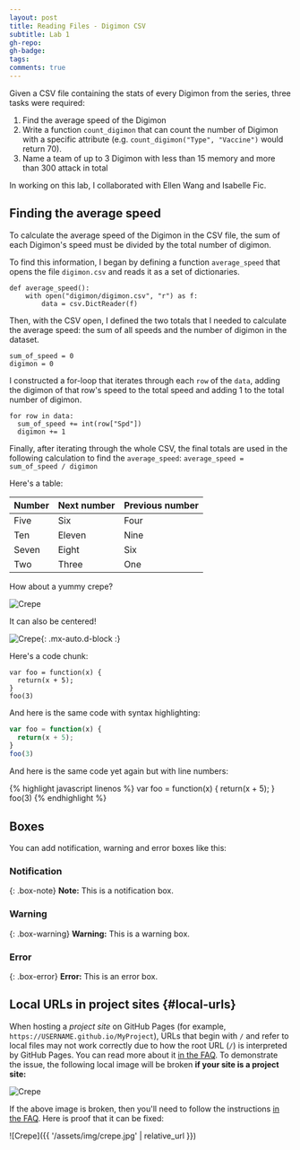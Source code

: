 ```yaml
---
layout: post
title: Reading Files - Digimon CSV
subtitle: Lab 1
gh-repo:
gh-badge:
tags:
comments: true
---
```


Given a CSV file containing the stats of every Digimon from the series, three tasks were required:

1. Find the average speed of the Digimon
2. Write a function `count_digimon` that can count the number of Digimon with a specific attribute (e.g. `count_digimon("Type", "Vaccine")` would return 70).
3. Name a team of up to 3 Digimon with less than 15 memory and more than 300 attack in total

In working on this lab, I collaborated with Ellen Wang and Isabelle Fic.

## Finding the average speed

To calculate the average speed of the Digimon in the CSV file, the sum of each Digimon's speed must be divided by the total number of digimon.

To find this information, I began by defining a function `average_speed` that opens the file `digimon.csv` and reads it as a set of dictionaries.

~~~
def average_speed():
    with open("digimon/digimon.csv", "r") as f:
        data = csv.DictReader(f)
~~~

Then, with the CSV open, I defined the two totals that I needed to calculate the average speed: the sum of all speeds and the number of digimon in the dataset.

~~~
sum_of_speed = 0
digimon = 0
~~~

I constructed a for-loop that iterates through each `row` of the `data`, adding the digimon of that row's speed to the total speed and adding 1 to the total number of digimon.

~~~
for row in data:
  sum_of_speed += int(row["Spd"])
  digimon += 1
~~~

Finally, after iterating through the whole CSV, the final totals are used in the following calculation to find the `average_speed`: `average_speed = sum_of_speed / digimon`


Here's a table:

| Number | Next number | Previous number |
| :------ |:--- | :--- |
| Five | Six | Four |
| Ten | Eleven | Nine |
| Seven | Eight | Six |
| Two | Three | One |

How about a yummy crepe?

![Crepe](https://beautifuljekyll.com/assets/img/crepe.jpg)

It can also be centered!

![Crepe](https://beautifuljekyll.com/assets/img/crepe.jpg){: .mx-auto.d-block :}

Here's a code chunk:

~~~
var foo = function(x) {
  return(x + 5);
}
foo(3)
~~~

And here is the same code with syntax highlighting:

```javascript
var foo = function(x) {
  return(x + 5);
}
foo(3)
```

And here is the same code yet again but with line numbers:

{% highlight javascript linenos %}
var foo = function(x) {
  return(x + 5);
}
foo(3)
{% endhighlight %}

## Boxes
You can add notification, warning and error boxes like this:

### Notification

{: .box-note}
**Note:** This is a notification box.

### Warning

{: .box-warning}
**Warning:** This is a warning box.

### Error

{: .box-error}
**Error:** This is an error box.

## Local URLs in project sites {#local-urls}

When hosting a *project site* on GitHub Pages (for example, `https://USERNAME.github.io/MyProject`), URLs that begin with `/` and refer to local files may not work correctly due to how the root URL (`/`) is interpreted by GitHub Pages. You can read more about it [in the FAQ](https://beautifuljekyll.com/faq/#links-in-project-page). To demonstrate the issue, the following local image will be broken **if your site is a project site:**

![Crepe](/assets/img/crepe.jpg)

If the above image is broken, then you'll need to follow the instructions [in the FAQ](https://beautifuljekyll.com/faq/#links-in-project-page). Here is proof that it can be fixed:

![Crepe]({{ '/assets/img/crepe.jpg' | relative_url }})